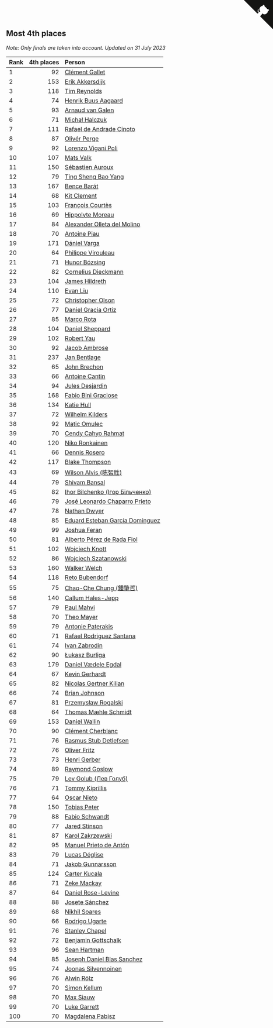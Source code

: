 ## Most 4th places

*Note: Only finals are taken into account.*
*Updated on 31 July 2023*

| Rank | 4th places | Person |
| :--- | ---: | :--- |
| 1 | 92 | [Clément Gallet](https://www.worldcubeassociation.org/persons/2004GALL02) |
| 2 | 153 | [Erik Akkersdijk](https://www.worldcubeassociation.org/persons/2005AKKE01) |
| 3 | 118 | [Tim Reynolds](https://www.worldcubeassociation.org/persons/2005REYN01) |
| 4 | 74 | [Henrik Buus Aagaard](https://www.worldcubeassociation.org/persons/2006BUUS01) |
| 5 | 93 | [Arnaud van Galen](https://www.worldcubeassociation.org/persons/2006GALE01) |
| 6 | 71 | [Michał Halczuk](https://www.worldcubeassociation.org/persons/2006HALC01) |
| 7 | 111 | [Rafael de Andrade Cinoto](https://www.worldcubeassociation.org/persons/2007CINO01) |
| 8 | 87 | [Olivér Perge](https://www.worldcubeassociation.org/persons/2007PERG01) |
| 9 | 92 | [Lorenzo Vigani Poli](https://www.worldcubeassociation.org/persons/2007POLI01) |
| 10 | 107 | [Mats Valk](https://www.worldcubeassociation.org/persons/2007VALK01) |
| 11 | 150 | [Sébastien Auroux](https://www.worldcubeassociation.org/persons/2008AURO01) |
| 12 | 79 | [Ting Sheng Bao Yang](https://www.worldcubeassociation.org/persons/2008BAOY01) |
| 13 | 167 | [Bence Barát](https://www.worldcubeassociation.org/persons/2008BARA01) |
| 14 | 68 | [Kit Clement](https://www.worldcubeassociation.org/persons/2008CLEM01) |
| 15 | 103 | [François Courtès](https://www.worldcubeassociation.org/persons/2008COUR01) |
| 16 | 69 | [Hippolyte Moreau](https://www.worldcubeassociation.org/persons/2008MORE02) |
| 17 | 84 | [Alexander Olleta del Molino](https://www.worldcubeassociation.org/persons/2008OLLE01) |
| 18 | 70 | [Antoine Piau](https://www.worldcubeassociation.org/persons/2008PIAU01) |
| 19 | 171 | [Dániel Varga](https://www.worldcubeassociation.org/persons/2008VARG01) |
| 20 | 64 | [Philippe Virouleau](https://www.worldcubeassociation.org/persons/2008VIRO01) |
| 21 | 71 | [Hunor Bózsing](https://www.worldcubeassociation.org/persons/2009BOZS01) |
| 22 | 82 | [Cornelius Dieckmann](https://www.worldcubeassociation.org/persons/2009DIEC01) |
| 23 | 104 | [James Hildreth](https://www.worldcubeassociation.org/persons/2009HILD01) |
| 24 | 110 | [Evan Liu](https://www.worldcubeassociation.org/persons/2009LIUE01) |
| 25 | 72 | [Christopher Olson](https://www.worldcubeassociation.org/persons/2009OLSO01) |
| 26 | 77 | [Daniel Gracia Ortiz](https://www.worldcubeassociation.org/persons/2009ORTI01) |
| 27 | 85 | [Marco Rota](https://www.worldcubeassociation.org/persons/2009ROTA01) |
| 28 | 104 | [Daniel Sheppard](https://www.worldcubeassociation.org/persons/2009SHEP01) |
| 29 | 102 | [Robert Yau](https://www.worldcubeassociation.org/persons/2009YAUR01) |
| 30 | 92 | [Jacob Ambrose](https://www.worldcubeassociation.org/persons/2010AMBR01) |
| 31 | 237 | [Jan Bentlage](https://www.worldcubeassociation.org/persons/2010BENT01) |
| 32 | 65 | [John Brechon](https://www.worldcubeassociation.org/persons/2010BREC01) |
| 33 | 66 | [Antoine Cantin](https://www.worldcubeassociation.org/persons/2010CANT02) |
| 34 | 94 | [Jules Desjardin](https://www.worldcubeassociation.org/persons/2010DESJ01) |
| 35 | 168 | [Fabio Bini Graciose](https://www.worldcubeassociation.org/persons/2010GRAC02) |
| 36 | 134 | [Katie Hull](https://www.worldcubeassociation.org/persons/2010HULL01) |
| 37 | 72 | [Wilhelm Kilders](https://www.worldcubeassociation.org/persons/2010KILD02) |
| 38 | 92 | [Matic Omulec](https://www.worldcubeassociation.org/persons/2010OMUL02) |
| 39 | 70 | [Cendy Cahyo Rahmat](https://www.worldcubeassociation.org/persons/2010RAHM02) |
| 40 | 120 | [Niko Ronkainen](https://www.worldcubeassociation.org/persons/2010RONK01) |
| 41 | 66 | [Dennis Rosero](https://www.worldcubeassociation.org/persons/2010ROSE03) |
| 42 | 117 | [Blake Thompson](https://www.worldcubeassociation.org/persons/2010THOM03) |
| 43 | 69 | [Wilson Alvis (陈智胜)](https://www.worldcubeassociation.org/persons/2011ALVI01) |
| 44 | 79 | [Shivam Bansal](https://www.worldcubeassociation.org/persons/2011BANS02) |
| 45 | 82 | [Ihor Bilchenko (Ігор Більченко)](https://www.worldcubeassociation.org/persons/2011BILC01) |
| 46 | 79 | [José Leonardo Chaparro Prieto](https://www.worldcubeassociation.org/persons/2011CHAP01) |
| 47 | 78 | [Nathan Dwyer](https://www.worldcubeassociation.org/persons/2011DWYE02) |
| 48 | 85 | [Eduard Esteban García Domínguez](https://www.worldcubeassociation.org/persons/2011EDUA01) |
| 49 | 99 | [Joshua Feran](https://www.worldcubeassociation.org/persons/2011FERA01) |
| 50 | 81 | [Alberto Pérez de Rada Fiol](https://www.worldcubeassociation.org/persons/2011FIOL01) |
| 51 | 102 | [Wojciech Knott](https://www.worldcubeassociation.org/persons/2011KNOT01) |
| 52 | 86 | [Wojciech Szatanowski](https://www.worldcubeassociation.org/persons/2011SZAT01) |
| 53 | 160 | [Walker Welch](https://www.worldcubeassociation.org/persons/2011WELC01) |
| 54 | 118 | [Reto Bubendorf](https://www.worldcubeassociation.org/persons/2012BUBE01) |
| 55 | 75 | [Chao-Che Chung (鍾肇哲)](https://www.worldcubeassociation.org/persons/2012CHON03) |
| 56 | 140 | [Callum Hales-Jepp](https://www.worldcubeassociation.org/persons/2012HALE01) |
| 57 | 79 | [Paul Mahvi](https://www.worldcubeassociation.org/persons/2012MAHV01) |
| 58 | 70 | [Theo Mayer](https://www.worldcubeassociation.org/persons/2012MAYE01) |
| 59 | 79 | [Antonie Paterakis](https://www.worldcubeassociation.org/persons/2012PATE01) |
| 60 | 71 | [Rafael Rodriguez Santana](https://www.worldcubeassociation.org/persons/2012SANT12) |
| 61 | 74 | [Ivan Zabrodin](https://www.worldcubeassociation.org/persons/2012ZABR01) |
| 62 | 90 | [Łukasz Burliga](https://www.worldcubeassociation.org/persons/2013BURL01) |
| 63 | 179 | [Daniel Vædele Egdal](https://www.worldcubeassociation.org/persons/2013EGDA01) |
| 64 | 67 | [Kevin Gerhardt](https://www.worldcubeassociation.org/persons/2013GERH01) |
| 65 | 82 | [Nicolas Gertner Kilian](https://www.worldcubeassociation.org/persons/2013GERT01) |
| 66 | 74 | [Brian Johnson](https://www.worldcubeassociation.org/persons/2013JOHN10) |
| 67 | 81 | [Przemysław Rogalski](https://www.worldcubeassociation.org/persons/2013ROGA02) |
| 68 | 64 | [Thomas Mæhle Schmidt](https://www.worldcubeassociation.org/persons/2013SCHM02) |
| 69 | 153 | [Daniel Wallin](https://www.worldcubeassociation.org/persons/2013WALL03) |
| 70 | 90 | [Clément Cherblanc](https://www.worldcubeassociation.org/persons/2014CHER05) |
| 71 | 76 | [Rasmus Stub Detlefsen](https://www.worldcubeassociation.org/persons/2014DETL01) |
| 72 | 76 | [Oliver Fritz](https://www.worldcubeassociation.org/persons/2014FRIT02) |
| 73 | 73 | [Henri Gerber](https://www.worldcubeassociation.org/persons/2014GERB01) |
| 74 | 89 | [Raymond Goslow](https://www.worldcubeassociation.org/persons/2014GOSL01) |
| 75 | 79 | [Lev Golub (Лев Голуб)](https://www.worldcubeassociation.org/persons/2014HOLU01) |
| 76 | 71 | [Tommy Kiprillis](https://www.worldcubeassociation.org/persons/2014KIPR01) |
| 77 | 64 | [Oscar Nieto](https://www.worldcubeassociation.org/persons/2014NIET03) |
| 78 | 150 | [Tobias Peter](https://www.worldcubeassociation.org/persons/2014PETE03) |
| 79 | 88 | [Fabio Schwandt](https://www.worldcubeassociation.org/persons/2014SCHW02) |
| 80 | 77 | [Jared Stinson](https://www.worldcubeassociation.org/persons/2014STIN01) |
| 81 | 87 | [Karol Zakrzewski](https://www.worldcubeassociation.org/persons/2014ZAKR01) |
| 82 | 95 | [Manuel Prieto de Antón](https://www.worldcubeassociation.org/persons/2015ANTO04) |
| 83 | 79 | [Lucas Déglise](https://www.worldcubeassociation.org/persons/2015DEGL01) |
| 84 | 71 | [Jakob Gunnarsson](https://www.worldcubeassociation.org/persons/2015GUNN01) |
| 85 | 124 | [Carter Kucala](https://www.worldcubeassociation.org/persons/2015KUCA01) |
| 86 | 71 | [Zeke Mackay](https://www.worldcubeassociation.org/persons/2015MACK06) |
| 87 | 64 | [Daniel Rose-Levine](https://www.worldcubeassociation.org/persons/2015ROSE01) |
| 88 | 88 | [Josete Sánchez](https://www.worldcubeassociation.org/persons/2015SANC18) |
| 89 | 68 | [Nikhil Soares](https://www.worldcubeassociation.org/persons/2015SOAR01) |
| 90 | 66 | [Rodrigo Ugarte](https://www.worldcubeassociation.org/persons/2015UGAR01) |
| 91 | 76 | [Stanley Chapel](https://www.worldcubeassociation.org/persons/2016CHAP04) |
| 92 | 72 | [Benjamin Gottschalk](https://www.worldcubeassociation.org/persons/2016GOTT01) |
| 93 | 96 | [Sean Hartman](https://www.worldcubeassociation.org/persons/2016HART02) |
| 94 | 85 | [Joseph Daniel Blas Sanchez](https://www.worldcubeassociation.org/persons/2016SANC08) |
| 95 | 74 | [Joonas Silvennoinen](https://www.worldcubeassociation.org/persons/2016SILV07) |
| 96 | 76 | [Alwin Rölz](https://www.worldcubeassociation.org/persons/2016ROLZ01) |
| 97 | 70 | [Simon Kellum](https://www.worldcubeassociation.org/persons/2016KELL12) |
| 98 | 70 | [Max Siauw](https://www.worldcubeassociation.org/persons/2017SIAU02) |
| 99 | 70 | [Luke Garrett](https://www.worldcubeassociation.org/persons/2017GARR05) |
| 100 | 70 | [Magdalena Pabisz](https://www.worldcubeassociation.org/persons/2017PABI01) |


<a href="https://github.com/JustinTimeCuber/wca_statistics" class="github-corner" aria-label="View source on Github"><svg width="80" height="80" viewBox="0 0 250 250" style="fill:#151513; color:#fff; position: absolute; top: 0; border: 0; right: 0;" aria-hidden="true"><path d="M0,0 L115,115 L130,115 L142,142 L250,250 L250,0 Z"></path><path d="M128.3,109.0 C113.8,99.7 119.0,89.6 119.0,89.6 C122.0,82.7 120.5,78.6 120.5,78.6 C119.2,72.0 123.4,76.3 123.4,76.3 C127.3,80.9 125.5,87.3 125.5,87.3 C122.9,97.6 130.6,101.9 134.4,103.2" fill="currentColor" style="transform-origin: 130px 106px;" class="octo-arm"></path><path d="M115.0,115.0 C114.9,115.1 118.7,116.5 119.8,115.4 L133.7,101.6 C136.9,99.2 139.9,98.4 142.2,98.6 C133.8,88.0 127.5,74.4 143.8,58.0 C148.5,53.4 154.0,51.2 159.7,51.0 C160.3,49.4 163.2,43.6 171.4,40.1 C171.4,40.1 176.1,42.5 178.8,56.2 C183.1,58.6 187.2,61.8 190.9,65.4 C194.5,69.0 197.7,73.2 200.1,77.6 C213.8,80.2 216.3,84.9 216.3,84.9 C212.7,93.1 206.9,96.0 205.4,96.6 C205.1,102.4 203.0,107.8 198.3,112.5 C181.9,128.9 168.3,122.5 157.7,114.1 C157.9,116.9 156.7,120.9 152.7,124.9 L141.0,136.5 C139.8,137.7 141.6,141.9 141.8,141.8 Z" fill="currentColor" class="octo-body"></path></svg></a><style>.github-corner:hover .octo-arm{animation:octocat-wave 560ms ease-in-out}@keyframes octocat-wave{0%,100%{transform:rotate(0)}20%,60%{transform:rotate(-25deg)}40%,80%{transform:rotate(10deg)}}@media (max-width:500px){.github-corner:hover .octo-arm{animation:none}.github-corner .octo-arm{animation:octocat-wave 560ms ease-in-out}}</style>
